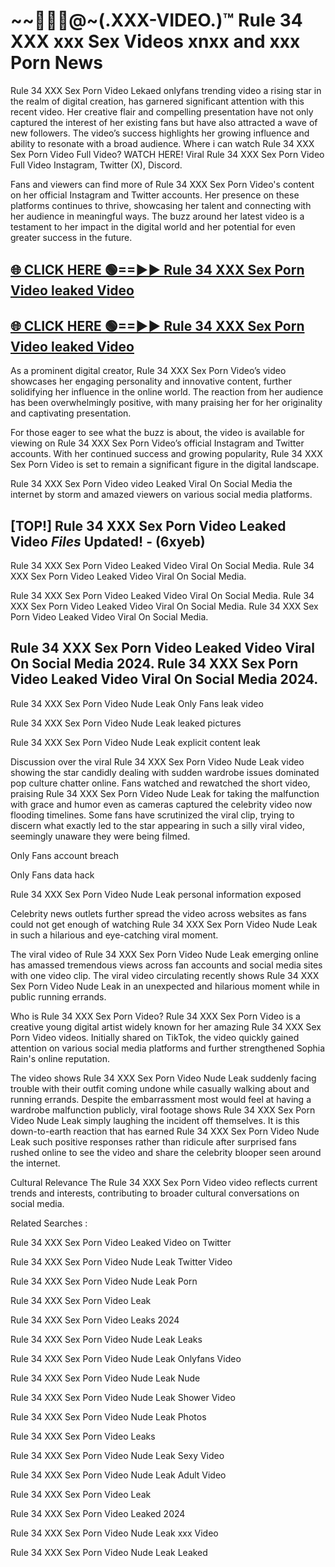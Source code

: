 # ~~👙💋‍🎥️@~(.XXX-VIDEO.)™ Rule 34 XXX xxx Sex Videos xnxx and xxx Porn News<br>

Rule 34 XXX Sex Porn Video Lekaed onlyfans trending video a rising star in the realm of digital creation, has garnered significant attention with this recent video. Her creative flair and compelling presentation have not only captured the interest of her existing fans but have also attracted a wave of new followers. The video’s success highlights her growing influence and ability to resonate with a broad audience.
Where i can watch  Rule 34 XXX Sex Porn Video Full Video? WATCH HERE! Viral  Rule 34 XXX Sex Porn Video Full Video Instagram, Twitter (X), Discord.


Fans and viewers can find more of Rule 34 XXX Sex Porn Video's content on her official Instagram and Twitter accounts. Her presence on these platforms continues to thrive, showcasing her talent and connecting with her audience in meaningful ways. The buzz around her latest video is a testament to her impact in the digital world and her potential for even greater success in the future.


## [🌐 CLICK HERE 🟢==►►  Rule 34 XXX Sex Porn Video leaked Video ](https://error-example.blogspot.com/2024/09/new-indian.html&ref=git)

## [🌐 CLICK HERE 🟢==►►  Rule 34 XXX Sex Porn Video leaked Video ](https://error-example.blogspot.com/2024/09/new-indian.html&ref=git)


As a prominent digital creator,  Rule 34 XXX Sex Porn Video’s video showcases her engaging personality and innovative content, further solidifying her influence in the online world. The reaction from her audience has been overwhelmingly positive, with many praising her for her originality and captivating presentation.

For those eager to see what the buzz is about, the video is available for viewing on  Rule 34 XXX Sex Porn Video’s official Instagram and Twitter accounts. With her continued success and growing popularity,  Rule 34 XXX Sex Porn Video is set to remain a significant figure in the digital landscape.


Rule 34 XXX Sex Porn Video video Leaked Viral On Social Media the internet by storm and amazed viewers on various social media platforms.


## [TOP!]  Rule 34 XXX Sex Porn Video Leaked Video *Files* Updated! - (6xyeb) 

Rule 34 XXX Sex Porn Video Leaked Video Viral On Social Media. Rule 34 XXX Sex Porn Video Leaked Video Viral On Social Media.

Rule 34 XXX Sex Porn Video Leaked Video Viral On Social Media. Rule 34 XXX Sex Porn Video Leaked Video Viral On Social Media. Rule 34 XXX Sex Porn Video Leaked Video Viral On Social Media.


##  Rule 34 XXX Sex Porn Video Leaked Video Viral On Social Media 2024. Rule 34 XXX Sex Porn Video Leaked Video Viral On Social Media 2024.
Rule 34 XXX Sex Porn Video Nude Leak Only Fans leak video

Rule 34 XXX Sex Porn Video Nude Leak leaked pictures

Rule 34 XXX Sex Porn Video Nude Leak explicit content leak

Discussion over the viral  Rule 34 XXX Sex Porn Video Nude Leak video showing the star candidly dealing with sudden wardrobe issues dominated pop culture chatter online. Fans watched and rewatched the short video, praising  Rule 34 XXX Sex Porn Video Nude Leak for taking the malfunction with grace and humor even as cameras captured the celebrity video now flooding timelines. Some fans have scrutinized the viral clip, trying to discern what exactly led to the star appearing in such a silly viral video, seemingly unaware they were being filmed.


Only Fans account breach

Only Fans data hack

Rule 34 XXX Sex Porn Video Nude Leak personal information exposed

Celebrity news outlets further spread the video across websites as fans could not get enough of watching  Rule 34 XXX Sex Porn Video Nude Leak in such a hilarious and eye-catching viral moment.


The viral video of  Rule 34 XXX Sex Porn Video Nude Leak emerging online has amassed tremendous views across fan accounts and social media sites with one video clip. The viral video circulating recently shows  Rule 34 XXX Sex Porn Video Nude Leak in an unexpected and hilarious moment while in public running errands.


Who is  Rule 34 XXX Sex Porn Video?  Rule 34 XXX Sex Porn Video is a creative young digital artist widely known for her amazing  Rule 34 XXX Sex Porn Video videos. Initially shared on TikTok, the video quickly gained attention on various social media platforms and further strengthened Sophia Rain's online reputation.

The video shows  Rule 34 XXX Sex Porn Video Nude Leak suddenly facing trouble with their outfit coming undone while casually walking about and running errands. Despite the embarrassment most would feel at having a wardrobe malfunction publicly, viral footage shows  Rule 34 XXX Sex Porn Video Nude Leak simply laughing the incident off themselves. It is this down-to-earth reaction that has earned  Rule 34 XXX Sex Porn Video Nude Leak such positive responses rather than ridicule after surprised fans rushed online to see the video and share the celebrity blooper seen around the internet.

Cultural Relevance The  Rule 34 XXX Sex Porn Video video reflects current trends and interests, contributing to broader cultural conversations on social media.

Related Searches :

 Rule 34 XXX Sex Porn Video Leaked Video on Twitter

 Rule 34 XXX Sex Porn Video Nude Leak Twitter Video

 Rule 34 XXX Sex Porn Video Nude Leak Porn

 Rule 34 XXX Sex Porn Video Leak 

 Rule 34 XXX Sex Porn Video Leaks 2024

 Rule 34 XXX Sex Porn Video Nude Leak Leaks

 Rule 34 XXX Sex Porn Video Nude Leak Onlyfans Video

 Rule 34 XXX Sex Porn Video Nude Leak Nude

 Rule 34 XXX Sex Porn Video Nude Leak Shower Video

 Rule 34 XXX Sex Porn Video Nude Leak Photos

 Rule 34 XXX Sex Porn Video Leaks

 Rule 34 XXX Sex Porn Video Nude Leak Sexy Video

 Rule 34 XXX Sex Porn Video Nude Leak Adult Video

 Rule 34 XXX Sex Porn Video Leak

 Rule 34 XXX Sex Porn Video Leaked 2024

 Rule 34 XXX Sex Porn Video Nude Leak xxx Video

 Rule 34 XXX Sex Porn Video Nude Leak Leaked